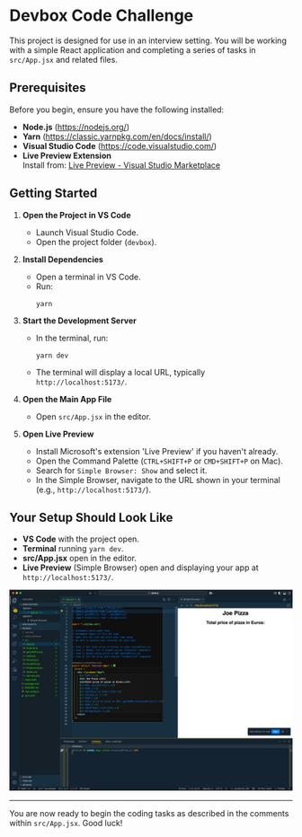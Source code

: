  # Devbox Code Challenge

This project is designed for use in an interview setting. You will be working with a simple React application and completing a series of tasks in `src/App.jsx` and related files.

## Prerequisites

Before you begin, ensure you have the following installed:

- **Node.js** (https://nodejs.org/)
- **Yarn** (https://classic.yarnpkg.com/en/docs/install/)
- **Visual Studio Code** (https://code.visualstudio.com/)
- **Live Preview Extension**  
  Install from: [Live Preview - Visual Studio Marketplace](https://marketplace.visualstudio.com/items?itemName=ms-vscode.live-server)

## Getting Started

1. **Open the Project in VS Code**
   - Launch Visual Studio Code.
   - Open the project folder (`devbox`).

2. **Install Dependencies**
   - Open a terminal in VS Code.
   - Run:
     ```
     yarn
     ```

3. **Start the Development Server**
   - In the terminal, run:
     ```
     yarn dev
     ```
   - The terminal will display a local URL, typically `http://localhost:5173/`.

4. **Open the Main App File**
   - Open `src/App.jsx` in the editor.

5. **Open Live Preview**
   - Install Microsoft's extension 'Live Preview' if you haven't already.
   - Open the Command Palette (`CTRL+SHIFT+P` or `CMD+SHIFT+P` on Mac).
   - Search for `Simple Browser: Show` and select it.
   - In the Simple Browser, navigate to the URL shown in your terminal (e.g., `http://localhost:5173/`).

## Your Setup Should Look Like

- **VS Code** with the project open.
- **Terminal** running `yarn dev`.
- **src/App.jsx** open in the editor.
- **Live Preview** (Simple Browser) open and displaying your app at `http://localhost:5173/`.

<img src="./resources/Screenshot.png" alt="VS Code Setup" width="800">

---

You are now ready to begin the coding tasks as described in the comments within `src/App.jsx`. Good luck!